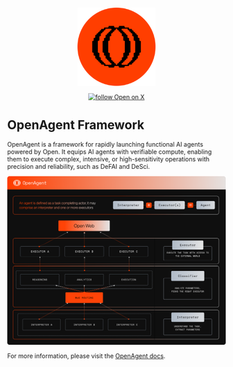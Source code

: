 <!-- markdownlint-disable -->
<p align="center">
  <img width="180" src="https://raw.githubusercontent.com/webisopen/.github/main/assets/logo-round.png" alt="Open logo">
</p>
<p align="center">
  <a href="https://x.com/intent/follow?screen_name=webisopen"><img src="https://img.shields.io/twitter/follow/webisopen?style=social&logoColor=%23ff4307" alt="follow Open on X"></a>
  <!-- add NPM and other badges when needed -->
</p>
<!-- markdownlint-enable -->

# OpenAgent Framework

OpenAgent is a framework for rapidly launching functional AI agents powered by Open.
It equips AI agents with verifiable compute, enabling them to execute complex, intensive, or high-sensitivity operations with precision and reliability, such as DeFAI and DeSci.

![OpenAgent Architecture](https://raw.githubusercontent.com/webisopen/OpenAgent/main/public/architecture.png)

For more information, please visit the [OpenAgent docs](https://docs.open.network/guide/openstack/openagent).
